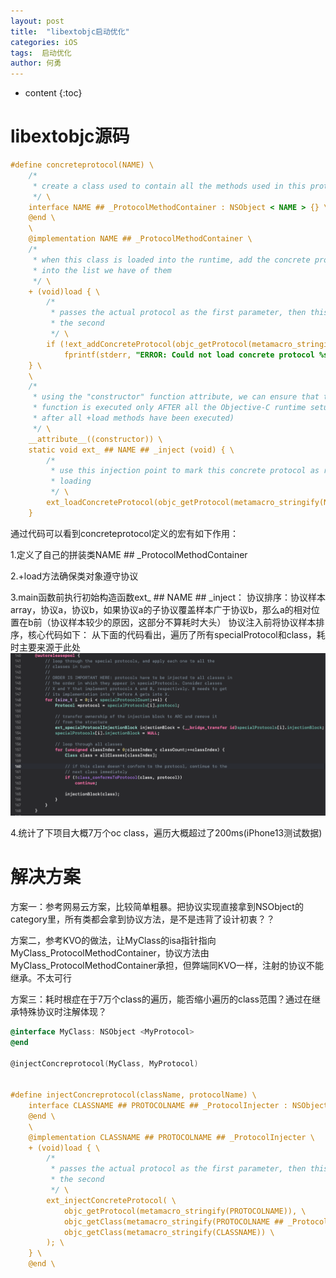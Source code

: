```yaml
---
layout: post
title:  "libextobjc启动优化"
categories: iOS
tags:  启动优化
author: 何勇
---
```


* content
{:toc}


# libextobjc源码

```objective-c
#define concreteprotocol(NAME) \
    /*
     * create a class used to contain all the methods used in this protocol
     */ \
    interface NAME ## _ProtocolMethodContainer : NSObject < NAME > {} \
    @end \
    \
    @implementation NAME ## _ProtocolMethodContainer \
    /*
     * when this class is loaded into the runtime, add the concrete protocol
     * into the list we have of them
     */ \
    + (void)load { \
        /*
         * passes the actual protocol as the first parameter, then this class as
         * the second
         */ \
        if (!ext_addConcreteProtocol(objc_getProtocol(metamacro_stringify(NAME)), self)) \
            fprintf(stderr, "ERROR: Could not load concrete protocol %s\n", metamacro_stringify(NAME)); \
    } \
    \
    /*
     * using the "constructor" function attribute, we can ensure that this
     * function is executed only AFTER all the Objective-C runtime setup (i.e.,
     * after all +load methods have been executed)
     */ \
    __attribute__((constructor)) \
    static void ext_ ## NAME ## _inject (void) { \
        /*
         * use this injection point to mark this concrete protocol as ready for
         * loading
         */ \
        ext_loadConcreteProtocol(objc_getProtocol(metamacro_stringify(NAME))); \
    }
```
通过代码可以看到concreteprotocol定义的宏有如下作用：

1.定义了自己的拼装类NAME ## _ProtocolMethodContainer

2.+load方法确保类对象遵守协议

3.main函数前执行初始构造函数ext_ ## NAME ## _inject：
    协议排序：协议样本array，协议a，协议b，如果协议a的子协议覆盖样本广于协议b，那么a的相对位置在b前（协议样本较少的原因，这部分不算耗时大头）
    协议注入前将协议样本排序，核心代码如下：
    从下面的代码看出，遍历了所有specialProtocol和class，耗时主要来源于此处
    ![markdown picture](../picture/libextobjc-1.png)
    
4.统计了下项目大概7万个oc class，遍历大概超过了200ms(iPhone13测试数据)

# 解决方案
方案一：参考网易云方案，比较简单粗暴。把协议实现直接拿到NSObject的category里，所有类都会拿到协议方法，是不是违背了设计初衷？？

方案二，参考KVO的做法，让MyClass的isa指针指向MyClass_ProtocolMethodContainer，协议方法由MyClass_ProtocolMethodContainer承担，但弊端同KVO一样，注射的协议不能继承。不太可行

方案三：耗时根症在于7万个class的遍历，能否缩小遍历的class范围？通过在继承特殊协议时注解体现？
```objective-c
@interface MyClass: NSObject <MyProtocol>
@end
 
@injectConcreprotocol(MyClass, MyProtocol)
 
 
#define injectConcreprotocol(className, protocolName) \
    interface CLASSNAME ## PROTOCOLNAME ## _ProtocolInjecter : NSObject {} \
    @end \
    \
    @implementation CLASSNAME ## PROTOCOLNAME ## _ProtocolInjecter \
    + (void)load { \
        /*
         * passes the actual protocol as the first parameter, then this class as
         * the second
         */ \
        ext_injectConcreteProtocol( \
            objc_getProtocol(metamacro_stringify(PROTOCOLNAME)), \
            objc_getClass(metamacro_stringify(PROTOCOLNAME ## _ProtocolInjecter)), \
            objc_getClass(metamacro_stringify(CLASSNAME)) \
        ); \
    } \
    @end \

```





